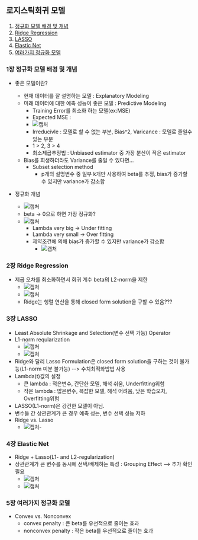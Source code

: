## 로지스틱회귀 모델
1. [정규화 모델 배경 및 개념](#1장-정규화-모델-배경)   
2. [Ridge Regression](#2장-Ridge-Regression)   
3. [LASSO](#3장-LASSO)
4. [Elastic Net](#4장-Elastic-Net)
5. [여러가지 정규화 모델](#5장-여러가지-정규화-모델)

### 1장 정규화 모델 배경 및 개념
- 좋은 모델이란?
  - 현재 데이터를 잘 설명하는 모델 : Explanatory Modeling
  - 미래 데이터에 대한 예측 성능이 좋은 모델 : Predictive Modeling
    - Training Error를 최소화 하는 모델(ex:MSE)
    - Expected MSE : 
    - ![캡처](https://user-images.githubusercontent.com/43491168/111698203-e6d3e980-8879-11eb-882a-1b657ad08dc9.PNG)
    - Irreducivle : 모델로 할 수 없는 부분, Bias^2, Varicance : 모델로 줄일수 있는 부분
    - 1 > 2, 3 > 4
    - 최소제곱추정법 : Unbiased estimator 중 가장 분산이 작은 estimator
  - Bias를 희생하더라도 Variance를 줄일 수 있다면...
    - Subset selection method
      - p개의 설명변수 중 일부 k개만 사용하여 beta를 추정, bias가 증가할 수 있지만 variance가 감소함

- 정규화 개념
  - ![캡처](https://user-images.githubusercontent.com/43491168/111699626-ba20d180-887b-11eb-90ea-d55a6db1b92a.PNG)
  - beta -> 0으로 하면 가장 정규화?
  - ![캡처](https://user-images.githubusercontent.com/43491168/111700089-43d09f00-887c-11eb-8e21-98ac6e1844be.PNG)
    - Lambda very big -> Under fitting
    - Lambda very small -> Over fitting
    - 제약조건에 의해 bias가 증가할 수 있지만 variance가 감소함
      - ![캡처](https://user-images.githubusercontent.com/43491168/111700370-a3c74580-887c-11eb-9941-1be928ba7875.PNG)
    
### 2장 Ridge Regression
- 제곱 오차를 최소화하면서 회귀 계수 beta의 L2-norm을 제한
  - ![캡처](https://user-images.githubusercontent.com/43491168/111700852-57c8d080-887d-11eb-9b7c-f64c167768c8.PNG)
  - ![캡처](https://user-images.githubusercontent.com/43491168/111701155-c148df00-887d-11eb-8ae1-8b72a0f17dd9.PNG)
  - Ridge는 행렬 연산을 통해 closed form solution을 구할 수 있음???

### 3장 LASSO
- Least Absolute Shrinkage and Selection(변수 선택 가능) Operator
- L1-norm reqularization
  - ![캡처](https://user-images.githubusercontent.com/43491168/111701630-74193d00-887e-11eb-838a-65d0e4753116.PNG)
  - ![캡처](https://user-images.githubusercontent.com/43491168/111701763-9e6afa80-887e-11eb-91a5-6260d81965a8.PNG)
- Ridge와 달리 Lasso Formulation은 closed form solution을 구하는 것이 불가능(L1-norm 미분 불가능) --> 수치최적화밥법 사용
- Lambda(t)값의 설정
  - 큰 lambda : 적은변수, 간단한 모델, 해석 쉬움, Underfitting위험
  - 작은 lambda : 많은변수, 복잡한 모델, 해석 어려움, 낮은 학습오차, Overfitting위험
- LASSO(L1-norm)은 강건한 모델이 아님.
- 변수들 간 상관관계가 큰 경우 예측 성는, 변수 선택 성능 저하
- Ridge vs. Lasso
  - ![캡처](https://user-images.githubusercontent.com/43491168/111702558-ceff6400-887f-11eb-9bd6-125c16aeb00d.PNG)- 
  
### 4장 Elastic Net
- Ridge + Lasso(L1- and L2-regularization)
- 상관관계가 큰 변수를 동시에 선택/배제하는 특성 : Grouping Effect --> 추가 확인 필요
  - ![캡처](https://user-images.githubusercontent.com/43491168/111702913-4df49c80-8880-11eb-9b91-826831b01540.PNG)
  - ![캡처](https://user-images.githubusercontent.com/43491168/111703255-bd6a8c00-8880-11eb-9ceb-3442ba7e2d6f.PNG)

### 5장 여러가지 정규화 모델
- Convex vs. Nonconvex
  - convex penalty : 큰 beta를 우선적으로 줄이는 효과
  - nonconvex penalty : 작은 beta를 우선적으로 줄이는 효과
